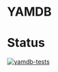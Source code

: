 # YAMDB

# Status
[![yamdb-tests](https://github.com/mattnieland/YAMDB/actions/workflows/yamdb-tests.yml/badge.svg)](https://github.com/mattnieland/YAMDB/actions/workflows/yamdb-tests.yml)